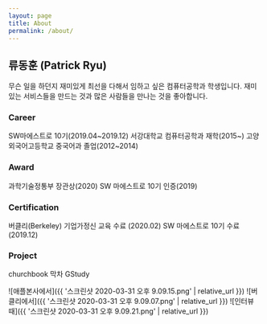 ```yaml
---
layout: page
title: About
permalink: /about/
---
```


## 류동훈 (Patrick Ryu)

무슨 일을 하던지 재미있게 최선을 다해서 임하고 싶은 컴퓨터공학과 학생입니다.
재미있는 서비스들을 만드는 것과 많은 사람들을 만나는 것을 좋아합니다.

### Career

SW마에스트로 10기(2019.04~2019.12)
서강대학교 컴퓨터공학과 재학(2015~)
고양외국어고등학교 중국어과 졸업(2012~2014)

### Award

과학기술정통부 장관상(2020)
SW 마에스트로 10기 인증(2019)

### Certification

버클리(Berkeley) 기업가정신 교육 수료 (2020.02)
SW 마에스트로 10기 수료 (2019.12)

### Project

churchbook
막차
GStudy

![애플본사에서]({{ '스크린샷 2020-03-31 오후 9.09.15.png' | relative_url }})
![버클리에서]({{ '스크린샷 2020-03-31 오후 9.09.07.png' | relative_url }})
![인터뷰때]({{ '스크린샷 2020-03-31 오후 9.09.21.png' | relative_url }})
